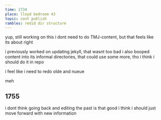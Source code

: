 ```yaml
---
time: 1734
place: lloyd bedroom 43
topic: cont publish
rambles: redid dir structure
---
```

yup, still working on this
i dont need to do TMJ-content, but that feels like its about right

i previously worked on updating jekyll, that wasnt too bad
i also booped content into its informal directories, that could use some more,
tho i think i should do it in repo

i feel like i need to redo olde and nueue

meh

1755
-
  i dont think going back and editing the past is that good
  i think i should just move forward with new information

